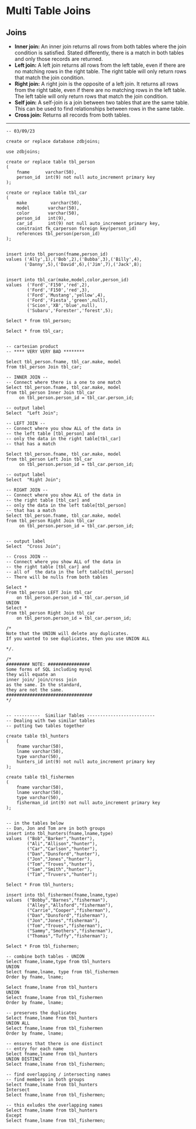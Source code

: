 # Multi Table Joins



## Joins

- **Inner join:** An inner join returns all rows from both tables where the join condition is satisfied. Stated differently, there is a match in both tables and only those records are returned.
- **Left join:** A left join returns all rows from the left table, even if there are no matching rows in the right table. The right table will only return rows that match the join condition.
- **Right join:** A right join is the opposite of a left join. It returns all rows from the right table, even if there are no matching rows in the left table. The left table will only return rows that match the join condition.
- **Self join:** A self-join is a join between two tables that are the same table. This can be used to find relationships between rows in the same table.
- **Cross join:** Returns all records from both tables.



---



```mysql
-- 03/09/23

create or replace database zdbjoins;

use zdbjoins;

create or replace table tbl_person
(
    fname      varchar(50),
    person_id  int(9) not null auto_increment primary key
);

create or replace table tbl_car
(
    make 	     varchar(50),
    model       varchar(50),
    color       varchar(50),
    person_id   int(9),
    car_id      int(9) not null auto_increment primary key,
    constraint fk_carperson foreign key(person_id) 
    references tbl_person(person_id)
);


insert into tbl_person(fname,person_id)
values ('Ally',1),('Bob',2),('Bubba',3),('Billy',4),
       ('Danny',5),('David',6),('Jim',7),('Jack',8);


insert into tbl_car(make,model,color,person_id) 
values  ('Ford','F150','red',2),
        ('Ford','F150','red',3),
        ('Ford','Mustang','yellow',4),
        ('Ford','Fiesta','green',null),
        ('Scion','XB','blue',null),
        ('Subaru','Forester','forest',5);

Select * from tbl_person;

Select * from tbl_car;


-- cartesian product
-- **** VERY VERY BAD ********

Select tbl_person.fname, tbl_car.make, model
from tbl_person Join tbl_car;

-- INNER JOIN --
-- Connect where there is a one to one match
Select tbl_person.fname, tbl_car.make, model
from tbl_person Inner Join tbl_car
     on tbl_person.person_id = tbl_car.person_id;

-- output label
Select  "Left Join";

-- LEFT JOIN --
-- Connect where you show ALL of the data in 
-- the left table [tbl_person] and 
-- only the data in the right table[tbl_car]
-- that has a match

Select tbl_person.fname, tbl_car.make, model
from tbl_person Left Join tbl_car
     on tbl_person.person_id = tbl_car.person_id;

-- output label
Select  "Right Join";

-- RIGHT JOIN --
-- Connect where you show ALL of the data in 
-- the right table [tbl_car] and 
-- only the data in the left table[tbl_person]
-- that has a match
Select tbl_person.fname, tbl_car.make, model
from tbl_person Right Join tbl_car
     on tbl_person.person_id = tbl_car.person_id;


-- output label
Select  "Cross Join";

-- Cross JOIN --
-- Connect where you show ALL of the data in 
-- the right table [tbl_car] and 
-- all of  the data in the left table[tbl_person]
-- There will be nulls from both tables

Select * 
From tbl_person LEFT Join tbl_car
    on tbl_person.person_id = tbl_car.person_id 
UNION
Select *
From tbl_person Right Join tbl_car
    on tbl_person.person_id = tbl_car.person_id;

/*
Note that the UNION will delete any duplicates.
If you wanted to see duplicates, then you use UNION ALL

*/.

/*
######### NOTE: ################
Some forms of SQL including mysql
they will equate an 
inner join/ join/cross join
as the same. In the standard, 
they are not the same.
#################################
*/


-- ----------  Similiar Tables --------------------------
-- Dealing with two similar tables
-- putting two tables together

create table tbl_hunters
(
    fname varchar(50),
    lname varchar(50),
    type varchar(50),
    hunters_id int(9) not null auto_increment primary key
); 

create table tbl_fishermen
(
    fname varchar(50),
    lname varchar(50),
    type varchar(50),
    fisherman_id int(9) not null auto_increment primary key
);


-- in the tables below
-- Dan, Jon and Tom are in both groups
insert into tbl_hunters(fname,lname,type)
values  ("Bob","Barker","hunter"),
        ("Ali","Allison","hunter"),
        ("Car","Carlson","hunter"),
        ("Dan","Dunsford","hunter"),
        ("Jon","Jones","hunter"),
        ("Tom","Troves","hunter"),
        ("Sam","Smith","hunter"),
        ("Tim","Truvers","hunter");

Select * From tbl_hunters;

insert into tbl_fishermen(fname,lname,type)
values  ("Bobby","Barnes","fisherman"),
        ("Alley","Allsford","fisherman"),
        ("Carrie","Cooper","fisherman"),
        ("Dan","Dunsford","fisherman"),
        ("Jon","Jones","fisherman"),
        ("Tom","Troves","fisherman"),
        ("Sammy","Smothers","fisherman"),
        ("Thomas","Tuffy","fisherman");
        
Select * From tbl_fishermen;

-- combine both tables - UNION
Select fname,lname,type from tbl_hunters 
UNION
Select fname,lname, type from tbl_fishermen 
Order by fname, lname;

Select fname,lname from tbl_hunters 
UNION 
Select fname,lname from tbl_fishermen 
Order by fname, lname;

-- preserves the duplicates
Select fname,lname from tbl_hunters 
UNION ALL 
Select fname,lname from tbl_fishermen 
Order by fname, lname;

-- ensures that there is one distinct
-- entry for each name
Select fname,lname from tbl_hunters 
UNION DISTINCT 
Select fname,lname from tbl_fishermen;

-- find overlapping / intersecting names
-- find members in both groups
Select fname,lname from tbl_hunters 
Intersect
Select fname,lname from tbl_fishermen;

-- this exludes the overlapping names
Select fname,lname from tbl_hunters 
Except
Select fname,lname from tbl_fishermen;


```

